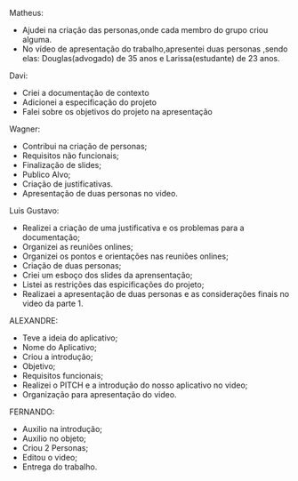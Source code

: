 Matheus:
* Ajudei na criação das personas,onde cada membro do grupo criou alguma.
* No vídeo de apresentação do trabalho,apresentei duas personas ,sendo elas:
Douglas(advogado) de 35 anos e Larissa(estudante) de 23 anos.

Davi:
* Criei a documentação de contexto
* Adicionei a especificação do projeto
* Falei sobre os objetivos do projeto na apresentação

  
Wagner: 

* Contribui na criação de personas;
* Requisitos não funcionais;
* Finalização de slides;
* Publico Alvo;
* Criação de justificativas.
* Apresentação de duas personas no video.

Luis Gustavo: 
* Realizei a criação de uma justificativa e os problemas para a documentação;
* Organizei as reuniões onlines;
* Organizei os pontos e orientações nas reuniões onlines;
* Criação de duas personas;
* Criei um esboço dos slides da aprensentação;
* Listei as restrições das espicificações do projeto;
* Realizaei a apresentação de duas personas e as considerações finais no video da parte 1.

ALEXANDRE:
* Teve a ideia do aplicativo;
* Nome do Aplicativo;
* Criou a introdução;
* Objetivo;
* Requisitos funcionais;
* Realizei o PITCH e a introdução do nosso aplicativo no video;
* Organização para apresentação do video.

FERNANDO:
* Auxilio na introdução;
* Auxilio no objeto;
* Criou 2 Personas;
* Editou o video;
* Entrega do trabalho.


